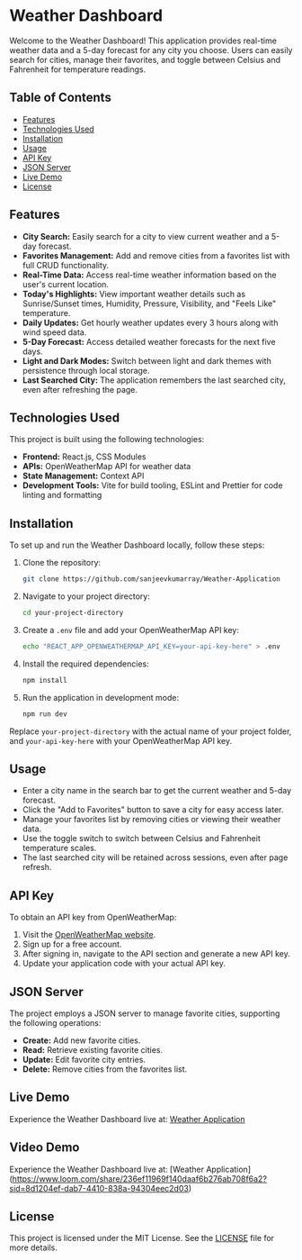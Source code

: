 # Weather Dashboard

Welcome to the Weather Dashboard! This application provides real-time weather data and a 5-day forecast for any city you choose. Users can easily search for cities, manage their favorites, and toggle between Celsius and Fahrenheit for temperature readings.

## Table of Contents
- [Features](#features)
- [Technologies Used](#technologies-used)
- [Installation](#installation)
- [Usage](#usage)
- [API Key](#api-key)
- [JSON Server](#json-server)
- [Live Demo](#live-demo)
- [License](#license)

## Features
- **City Search:** Easily search for a city to view current weather and a 5-day forecast.
- **Favorites Management:** Add and remove cities from a favorites list with full CRUD functionality.
- **Real-Time Data:** Access real-time weather information based on the user's current location.
- **Today's Highlights:** View important weather details such as Sunrise/Sunset times, Humidity, Pressure, Visibility, and "Feels Like" temperature.
- **Daily Updates:** Get hourly weather updates every 3 hours along with wind speed data.
- **5-Day Forecast:** Access detailed weather forecasts for the next five days.
- **Light and Dark Modes:** Switch between light and dark themes with persistence through local storage.
- **Last Searched City:** The application remembers the last searched city, even after refreshing the page.

## Technologies Used
This project is built using the following technologies:
- **Frontend:** React.js, CSS Modules
- **APIs:** OpenWeatherMap API for weather data
- **State Management:** Context API
- **Development Tools:** Vite for build tooling, ESLint and Prettier for code linting and formatting

## Installation
To set up and run the Weather Dashboard locally, follow these steps:

1. Clone the repository:
    ```bash
    git clone https://github.com/sanjeevkumarray/Weather-Application
    ```

2. Navigate to your project directory:
    ```bash
    cd your-project-directory
    ```

3. Create a `.env` file and add your OpenWeatherMap API key:
    ```bash
    echo "REACT_APP_OPENWEATHERMAP_API_KEY=your-api-key-here" > .env
    ```

4. Install the required dependencies:
    ```bash
    npm install
    ```

5. Run the application in development mode:
    ```bash
    npm run dev
    ```

Replace `your-project-directory` with the actual name of your project folder, and `your-api-key-here` with your OpenWeatherMap API key.

## Usage
- Enter a city name in the search bar to get the current weather and 5-day forecast.
- Click the "Add to Favorites" button to save a city for easy access later.
- Manage your favorites list by removing cities or viewing their weather data.
- Use the toggle switch to switch between Celsius and Fahrenheit temperature scales.
- The last searched city will be retained across sessions, even after page refresh.

## API Key
To obtain an API key from OpenWeatherMap:
1. Visit the [OpenWeatherMap website](https://openweathermap.org/).
2. Sign up for a free account.
3. After signing in, navigate to the API section and generate a new API key.
4. Update your application code with your actual API key.

## JSON Server
The project employs a JSON server to manage favorite cities, supporting the following operations:
- **Create:** Add new favorite cities.
- **Read:** Retrieve existing favorite cities.
- **Update:** Edit favorite city entries.
- **Delete:** Remove cities from the favorites list.

## Live Demo
Experience the Weather Dashboard live at: [Weather Application](https://weatherito-dashboard.netlify.app/)

## Video Demo
Experience the Weather Dashboard live at: [Weather Application] (https://www.loom.com/share/236ef11969f140daaf6b276ab708f6a2?sid=8d1204ef-dab7-4410-838a-94304eec2d03)

## License
This project is licensed under the MIT License. See the [LICENSE](LICENSE) file for more details.

